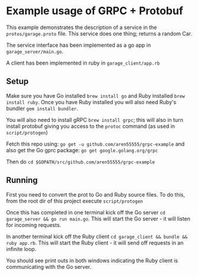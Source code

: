 # Example usage of GRPC + Protobuf
This example demonstrates the description of a service in the `protos/garage.proto` file. This service does one thing; returns a random Car.

The service interface has been implemented as a go app in `garage_server/main.go`.

A client has been implemented in ruby in `garage_client/app.rb`

## Setup
Make sure you have Go installed `brew install go` and Ruby installed `brew install ruby`. Once you have Ruby installed you will also need Ruby's bundler `gem install bundler`.

You will also need to install gRPC `brew install grpc`; this will also in turn install protobuf giving you access to the `protoc` command (as used in `script/protogen`)

Fetch this repo using: `go get -u github.com/aren55555/grpc-example` and also get the Go gprc package: `go get google.golang.org/grpc`

Then do `cd $GOPATH/src/github.com/aren55555/grpc-example`

## Running
First you need to convert the prot to Go and Ruby source files. To do this, from the root dir of this project execute `script/protogen`

Once this has completed in one terminal kick off the Go server `cd garage_server && go run main.go`. This will start the Go server - it will listen for incoming requests.

In another terminal kick off the Ruby client `cd garage_client && bundle && ruby app.rb`. This will start the Ruby client - it will send off requests in an infinite loop.

You should see print outs in both windows indicating the Ruby client is communicating with the Go server.
